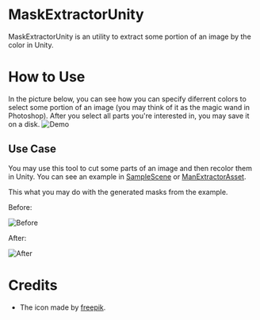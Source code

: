 # MaskExtractorUnity
MaskExtractorUnity is an utility to extract some portion of an image by the color in Unity.
# How to Use
In the picture below, you can see how you can specify diferrent colors to select some portion of an image (you may think of it as the magic wand in Photoshop). After you select all parts you're interested in, you may save it on a disk.
![Demo](https://monosnap.com/image/kcom8W3w6c4HREAA6r349oM7ufo4Gl)
## Use Case
You may use this tool to cut some parts of an image and then recolor them in Unity. You can see an example in [SampleScene](Assets/MaskExtractor/_Scenes) or [ManExtractorAsset](Assets/MaskExtractor/Data).

This what you may do with the generated masks from the example.

Before:

![Before](https://monosnap.com/image/OMvjm5tktORrFnjPGkPBXLqCDanPDe)

After:

![After](https://monosnap.com/image/1fRr3yvYGp3PpOPmPUQNAu4jD8Z2f7)

# Credits
* The icon made by [freepik](https://www.flaticon.com/authors/freepik).

